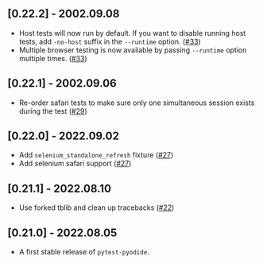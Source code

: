 ## [0.22.2] - 2002.09.08

- Host tests will now run by default. If you want to disable running host tests, add `-no-host` suffix in the `--runtime` option. ([#33](https://github.com/pyodide/pytest-pyodide/pull/33))
- Multiple browser testing is now available by passing `--runtime` option multiple times. ([#33](https://github.com/pyodide/pytest-pyodide/pull/33))

## [0.22.1] - 2002.09.06

- Re-order safari tests to make sure only one simultaneous session exists during the test ([#29](https://github.com/pyodide/pytest-pyodide/pull/29))

## [0.22.0] - 2022.09.02

- Add `selenium_standalone_refresh` fixture ([#27](https://github.com/pyodide/pytest-pyodide/pull/27))
- Add selenium safari support ([#27](https://github.com/pyodide/pytest-pyodide/pull/27))

## [0.21.1] - 2022.08.10

- Use forked tblib and clean up tracebacks ([#22](https://github.com/pyodide/pytest-pyodide/pull/22))


## [0.21.0] - 2022.08.05

- A first stable release of `pytest-pyodide`.
